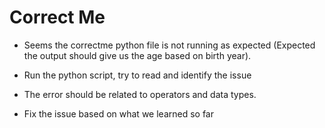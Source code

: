 # Correct Me

- Seems the correctme python file is not running as expected (Expected the output should give us the age based on birth year).

- Run the python script, try to read and identify the issue

- The error should be related to operators and data types.

- Fix the issue based on what we learned so far
